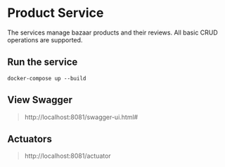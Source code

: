 # Product Service

The services manage bazaar products and their reviews. All basic CRUD operations are supported. 

## Run the service

```
docker-compose up --build
```

## View Swagger

> http://localhost:8081/swagger-ui.html#

## Actuators

> http://localhost:8081/actuator